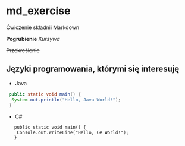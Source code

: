 # md_exercise
Ćwiczenie składnii Markdown

**Pogrubienie**
_Kursywa_

~~Przekreślenie~~


## Języki programowania, którymi się interesuję

* Java
```java
 public static void main() {
  System.out.println("Hello, Java World!");
 }
```

* C#

```CSharp
   public static void main() {
    Console.out.WriteLine("Hello, C# World!");
   }
```
